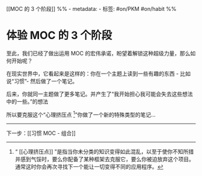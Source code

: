 [[MOC 的 3 个阶段]]
%% - metadata:
	- 标签: #on/PKM #on/habit %% 
# 体验 MOC 的 3 个阶段
至此，我们已经了做出运用 MOC 的宏伟承诺，盼望着解锁这种超级力量，那么如何开始呢？

在现实世界中，它看起来是这样的：你在一个主题上读到一些有趣的东西 - 比如说“习惯”- 然后做了一个笔记。

后来，你就同一主题做了更多笔记。并产生了“我开始担心我可能会失去这些想法中的一些。”的想法 

所以要克服这个“心理挤压点 [^1]”你做了一个新的特殊类型的笔记...

---
下一步：[[习惯 MOC - 组合]]

[^1]: “ [[心理挤压点]] ”是指当你未分类的知识变得如此混乱，以至于使你不知所措并感到气馁时，要么你配备了某种框架去克服它，要么你被迫放弃这个项目。通常这时你会再次寻找下一个能让一切变得不同的应用程序。